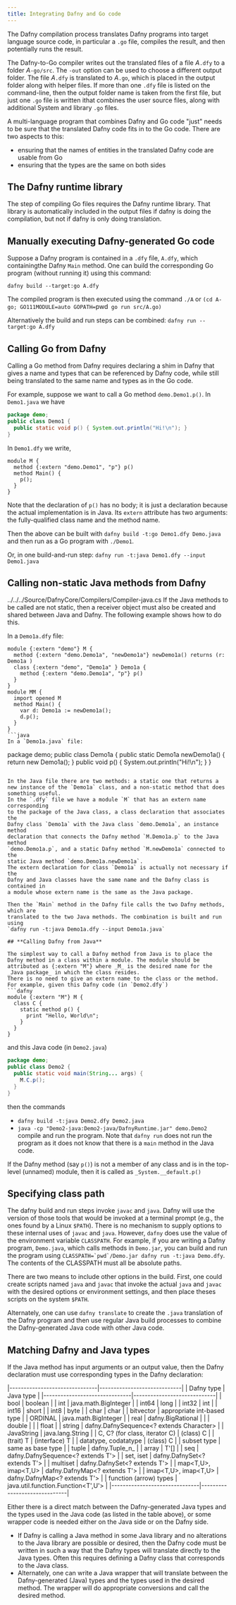 ```yaml
---
title: Integrating Dafny and Go code
---
```


The Dafny compilation process translates Dafny programs into target language
source code, in particular a `.go` file, compiles the result, and then potentially runs the result. 

The Dafny-to-Go compiler writes out the translated files of a file _A_`.dfy`
to a folder _A_`-go/src`. The `-out` option can be used to choose a
different output folder. The file _A_`.dfy` is translated to _A_`.go`,
which is placed in the output folder along with helper files.
If more than one `.dfy` file is listed on the command-line, then the output
folder name is taken from the first file, but just
one `.go` file is written ithat combines the user source files, 
along with additional System and library `.go` files.

A multi-language program that combines Dafny and Go
code "just" needs to be sure that the translated Dafny code fits in
to the Go code. There are two aspects to this:
- ensuring that the names of entities in the translated Dafny code are usable from Go
- ensuring that the types are the same on both sides

## **The Dafny runtime library**

The step of compiling Go files requires the Dafny runtime library. That library is automatically included in the output files if dafny is doing the compilation,
but not if dafny is only doing translation.

## **Manually executing Dafny-generated Go code**

Suppose a Dafny program is contained in a `.dfy` file, `A.dfy`, which containingthe Dafny `Main` method. One can build the corresponding Go program (without running it) using this command:

`dafny build --target:go A.dfy`

The compiled program is then executed using the command `./A`
or `(cd A-go; GO111MODULE=auto GOPATH=`pwd` go run src/A.go)`

Alternatively the build and run steps can be combined:
`dafny run --target:go A.dfy`

## **Calling Go from Dafny**

Calling a Go method from Dafny requires declaring a shim in Dafny that gives a name and types
that can be referenced by Dafny code, while still being translated to the same name and types as in the Go code.

For example, suppose we want to call a Go method `demo.Demo1.p()`. In `Demo1.java` we have
```java
package demo;
public class Demo1 {
  public static void p() { System.out.println("Hi!\n"); }
}
```
In `Demo1.dfy` we write,
```dafny
module M {
  method {:extern "demo.Demo1", "p"} p() 
  method Main() {
    p();
  }
}
```
Note that the declaration of `p()` has no body; it is just a declaration because the actual implementation is in Java.
Its `extern` attribute has two arguments: the fully-qualified class name and the method name.

Then the above can be built with
`dafny build -t:go Demo1.dfy Demo.java`
and then run as a Go program with
`./Demo1`.

Or, in one build-and-run step: 
`dafny run -t:java Demo1.dfy --input Demo1.java`

## **Calling non-static Java methods from Dafny**
../../../Source/DafnyCore/Compilers/Compiler-java.cs
If the Java methods to be called are not static, then a receiver object 
must also be created and shared between Java and Dafny. The following example
shows how to do this.

In a `Demo1a.dfy` file:
```dafny
module {:extern "demo"} M {
  method {:extern "demo.Demo1a", "newDemo1a"} newDemo1a() returns (r: Demo1a )
  class {:extern "demo", "Demo1a" } Demo1a {
    method {:extern "demo.Demo1a", "p"} p()
  }
}
module MM {
  import opened M
  method Main() {
    var d: Demo1a := newDemo1a();
    d.p();
  }
}
```java
In a `Demo1a.java` file:
```
package demo;
public class Demo1a {
  public static Demo1a newDemo1a() { return new Demo1a(); }
  public void p() { System.out.println("Hi!\n"); }
}
```

In the Java file there are two methods: a static one that returns a new instance of the `Demo1a` class, and a non-static method that does something useful.
In the `.dfy` file we have a module `M` that has an extern name corresponding
to the package of the Java class, a class declaration that associates the
Dafny class `Demo1a` with the Java class `demo.Demo1a`, an instance method
declaration that connects the Dafny method `M.Demo1a.p` to the Java method
`demo.Demo1a.p`, and a static Dafny method `M.newDemo1a` connected to the
static Java method `demo.Demo1a.newDemo1a`.
The extern declaration for class `Demo1a` is actually not necessary if the
Dafny and Java classes have the same name and the Dafny class is contained in
a module whose extern name is the same as the Java package.

Then the `Main` method in the Dafny file calls the two Dafny methods, which are
translated to the two Java methods. The combination is built and run using
`dafny run -t:java Demo1a.dfy --input Demo1a.java`

## **Calling Dafny from Java**

The simplest way to call a Dafny method from Java is to place the Dafny method in a class within a module. The module should be attributed as {:extern "M"} where _M_ is the desired name for the _Java package_ in which the class resides.
There is no need to give an extern name to the class or the method.
For example, given this Dafny code (in `Demo2.dfy`)
```dafny
module {:extern "M"} M {
  class C {
    static method p() {
      print "Hello, World\n";
    }
  }
}
```
and this Java code (in `Demo2.java`)
```java
package demo;
public class Demo2 {
  public static void main(String... args) {
    M.C.p();
  }
}
```
then the commands
- `dafny build -t:java Demo2.dfy Demo2.java`
- `java -cp "Demo2-java:Demo2-java/DafnyRuntime.jar" demo.Demo2`
compile and run the program.
Note that `dafny run` does not run the program as it does not know that there is a `main` method in the Java code.

If the Dafny method (say `p()`) is not a member of any class and is in the top-level 
(unnamed) module, then it is called as `_System.__default.p()`

## **Specifying class path**

The dafny build and run steps invoke `javac` and `java`. Dafny will use the version of those tools that would be invoked at a terminal prompt (e.g., the ones
found by a Linux `$PATH`). 
There is no mechanism to supply options to these internal uses of `javac` and `java`. However, `dafny` does use the value of the environment variable `CLASSPATH`. For example, if you are writing a Dafny program, `Demo.java`, which calls
methods in `Demo.jar`, you can build and run the program using
```CLASSPATH=`pwd`/Demo.jar dafny run -t:java Demo.dfy```.
The contents of the CLASSPATH must all be absolute paths.

There are two means to include other options in the build. 
First, one could create scripts named `java` and `javac` that invoke the actual `java` and `javac` with the desired options or environment settings, and then
place theses scripts on the system `$PATH`.

Alternately, one can use `dafny translate` to create the `.java` translation of the Dafny program and then use regular Java build processes to combine the
Dafny-generated Java code with other Java code.

## **Matching Dafny and Java types**

If the Java method has input arguments or an output value, then the Dafny declaration must use
corresponding types in the Dafny declaration:

|-------------------------------|-----------------------------|
|  Dafny type                   |   Java type                 |
|-------------------------------|-----------------------------|
| bool                          | boolean                     |
| int                           | java.math.BigInteger        |
| int64                         | long                        |
| int32                         | int                         |
| int16                         | short                       |
| int8                          | byte                        |
| char                          | char                        |
| bitvector                     | appropriate int-based type  |
| ORDINAL                       | java.math.BigInteger        |
| real                          | dafny.BigRational           |
|                               | double                      |
|                               | float                       |
| string                        | dafny.DafnySequence<? extends Character>  |
| JavaString                    | java.lang.String                        |
| C, C? (for class, iterator C) | (class) C                   |
| (trait) T                     | (interface) T                |
| datatype, codatatype          | (class) C                   |
| subset type                   | same as base type           |
| tuple                         | dafny.Tuple_n_              |
| array<T>                      | T'[]                        |
| seq<T>                        | dafny.DafnySequence<? extends T'> |
| set<T>, iset<T>               | dafny.DafnySet<? extends T'>      |
| multiset<T>                | dafny.DafnySet<? extends T'>      |
| map<T,U>, imap<T,U>           | dafny.DafnyMap<? extends T'>      |
| imap<T,U>, imap<T,U>           | dafny.DafnyMap<? extends T'>      |
| function (arrow) types        | java.util.function.Function<T',U'> |
|-------------------------------|------------------------------|

Either there is a direct match between the Dafny-generated Java types and the types used in the Java code (as listed in the table above), or some wrapper
code is needed either on the Java side or on the Dafny side.

- If Dafny is calling a Java method in some Java library and no alterations
to the Java library are possible or desired, then the Dafny code must be written
in such a way that the Dafny types will translate directly to the Java types.
Often this requires defining a Dafny class that corresponds to the Java class.
- Alternately, one can write a Java wrapper that will translate between
the Dafny-generated (Java) types and the types used in the desired method.
The wrapper will do appropriate conversions and call the desired method.

